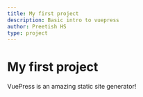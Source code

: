 ```yaml
---
title: My first project
description: Basic intro to vuepress
author: Preetish HS
type: project
---
```


# My first project
VuePress is an amazing static site generator! 